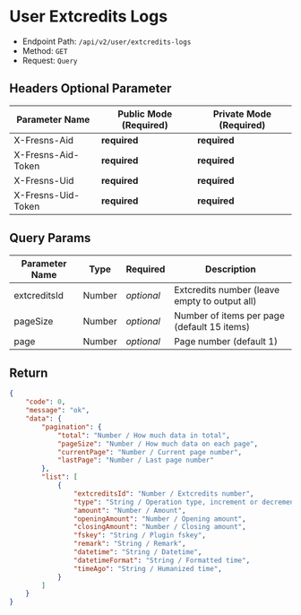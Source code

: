 # User Extcredits Logs

- Endpoint Path: `/api/v2/user/extcredits-logs`
- Method: `GET`
- Request: `Query`

## Headers Optional Parameter

| Parameter Name | Public Mode (Required) | Private Mode (Required) |
| --- | --- | --- |
| X-Fresns-Aid | **required** | **required** |
| X-Fresns-Aid-Token | **required** | **required** |
| X-Fresns-Uid | **required** | **required** |
| X-Fresns-Uid-Token | **required** | **required** |

## Query Params

| Parameter Name | Type | Required | Description |
| --- | --- | --- | --- |
| extcreditsId | Number | *optional* | Extcredits number (leave empty to output all) |
| pageSize | Number | *optional* | Number of items per page (default 15 items) |
| page | Number | *optional* | Page number (default 1) |

## Return

```json
{
    "code": 0,
    "message": "ok",
    "data": {
        "pagination": {
            "total": "Number / How much data in total",
            "pageSize": "Number / How much data on each page",
            "currentPage": "Number / Current page number",
            "lastPage": "Number / Last page number"
        },
        "list": [
            {
                "extcreditsId": "Number / Extcredits number",
                "type": "String / Operation type, increment or decrement",
                "amount": "Number / Amount",
                "openingAmount": "Number / Opening amount",
                "closingAmount": "Number / Closing amount",
                "fskey": "String / Plugin fskey",
                "remark": "String / Remark",
                "datetime": "String / Datetime",
                "datetimeFormat": "String / Formatted time",
                "timeAgo": "String / Humanized time",
            }
        ]
    }
}
```
